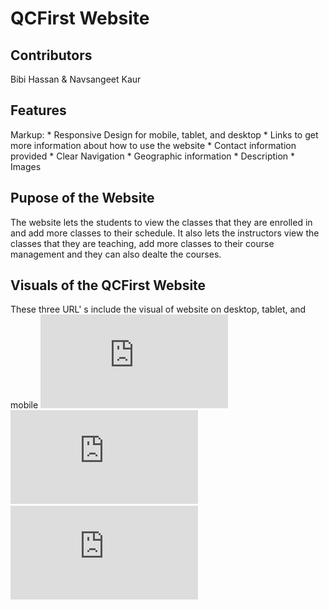 # QCFirst Website

## Contributors
Bibi Hassan & Navsangeet Kaur

## Features
Markup: * Responsive Design for mobile, tablet, and desktop
        * Links to get more information about how to use the website
        * Contact information provided
        * Clear Navigation
        * Geographic information
        * Description
        * Images



## Pupose of the Website
The website lets the students to view the classes that they are enrolled in and add more classes to their schedule.
It also lets the instructors view the classes that they are teaching, add more classes to their course management and they can also dealte the courses.





## Visuals of the QCFirst Website
These three URL' s include the visual of website on desktop, tablet, and mobile
![alt text](https://github.com/bhassan6621/qcfirst/blob/main/QCFirst_UI-UX/Desktop_UI_UX.pdf)
![alt text](https://github.com/bhassan6621/qcfirst/blob/main/QCFirst_UI-UX/Tablet_UI:UX.pdf)
![alt text](https://github.com/bhassan6621/qcfirst/blob/main/QCFirst_UI-UX/Mobile_UI_UX.pdf)

